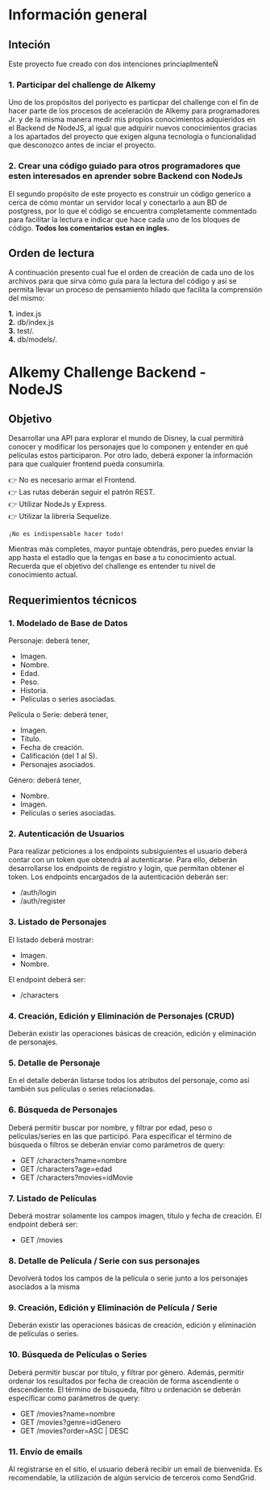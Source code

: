 # Información general

## Inteción

Este proyecto fue creado con dos intenciones princiaplmenteÑ

### 1. Participar del challenge de Alkemy

Uno de los propósitos del poriyecto es particpar del challenge con el fin de hacer parte de los procesos de aceleración de Alkemy para programadores Jr. y de la misma manera medir mis propios conocimientos adquieridos en el Backend de NodeJS, al igual que adquirir nuevos conocimientos gracias a los apartados del proyecto que exigen alguna tecnología o funcionalidad que desconozco antes de inciar el proyecto.

### 2. Crear una código guiado para otros programadores que esten interesados en aprender sobre Backend con NodeJs

El segundo propósito de este proyecto es construir un código generíco a cerca de cómo montar un servidor local y conectarlo a aun BD de postgress, por lo que el código se encuentra completamente commentado para facilitar la lectura e indicar que hace cada uno de los bloques de código.
**Todos los comentarios estan en ingles.**

## Orden de lectura

A continuación presento cual fue el orden de creación de cada uno de los archivos para que sirva cómo guía para la lectura del código y asi se permita llevar un proceso de pensamiento hilado que facilita la comprensión del mismo:

**1.** index.js <br />
**2.** db/index.js <br />
**3.** test/. <br />
**4.** db/models/. <br />

# Alkemy Challenge Backend - NodeJS

## Objetivo

Desarrollar una API para explorar el mundo de Disney, la cual permitirá conocer y modificar los personajes que lo componen y entender en qué películas estos participaron. Por otro lado, deberá exponer la información para que cualquier frontend pueda consumirla.

👉 No es necesario armar el Frontend. <br />
👉 Las rutas deberán seguir el patrón REST. <br />
👉 Utilizar NodeJs y Express. <br />
👉 Utilizar la librería Sequelize.

`¡No es indispensable hacer todo!`

Mientras más completes, mayor puntaje obtendrás, pero puedes enviar la app hasta el estadío que la tengas en base a tu conocimiento actual. Recuerda que el objetivo del challenge es entender tu nivel de conocimiento actual.

## Requerimientos técnicos

### 1. Modelado de Base de Datos

Personaje: deberá tener,

- Imagen.
- Nombre.
- Edad.
- Peso.
- Historia.
- Películas o series asociadas.

Película o Serie: deberá tener,

- Imagen.
- Título.
- Fecha de creación.
- Calificación (del 1 al 5).
- Personajes asociados.

Género: deberá tener,

- Nombre.
- Imagen.
- Películas o series asociadas.

### 2. Autenticación de Usuarios

Para realizar peticiones a los endpoints subsiguientes el usuario deberá contar con un token que obtendrá al autenticarse. Para ello, deberán desarrollarse los endpoints de registro y login, que permitan obtener el token.
Los endpoints encargados de la autenticación deberán ser:

- /auth/login
- /auth/register

### 3. Listado de Personajes

El listado deberá mostrar:

- Imagen.
- Nombre.

El endpoint deberá ser:

- /characters

### 4. Creación, Edición y Eliminación de Personajes (CRUD)

Deberán existir las operaciones básicas de creación, edición y eliminación de personajes.

### 5. Detalle de Personaje

En el detalle deberán listarse todos los atributos del personaje, como así también sus películas o series relacionadas.

### 6. Búsqueda de Personajes

Deberá permitir buscar por nombre, y filtrar por edad, peso o películas/series en las que participó. Para especificar el término de búsqueda o filtros se deberán enviar como parámetros de query:

- GET /characters?name=nombre
- GET /characters?age=edad
- GET /characters?movies=idMovie

### 7. Listado de Películas

Deberá mostrar solamente los campos imagen, título y fecha de creación.
El endpoint deberá ser:

- GET /movies

### 8. Detalle de Película / Serie con sus personajes

Devolverá todos los campos de la película o serie junto a los personajes asociados a la misma

### 9. Creación, Edición y Eliminación de Película / Serie

Deberán existir las operaciones básicas de creación, edición y eliminación de películas o series.

### 10. Búsqueda de Películas o Series

Deberá permitir buscar por título, y filtrar por género. Además, permitir ordenar los resultados
por fecha de creación de forma ascendiente o descendiente.
El término de búsqueda, filtro u ordenación se deberán especificar como parámetros de query:

- GET /movies?name=nombre
- GET /movies?genre=idGenero
- GET /movies?order=ASC | DESC

### 11. Envío de emails

Al registrarse en el sitio, el usuario deberá recibir un email de bienvenida. Es recomendable, la
utilización de algún servicio de terceros como SendGrid.
